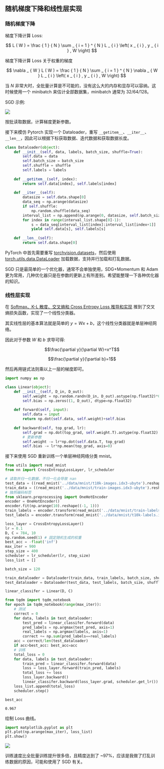 
## 随机梯度下降和线性层实现

### 随机梯度下降

梯度下降计算 Loss:

$$
L ( W ) = \frac { 1 } { N } \sum _ { i = 1 } ^ { N } L _ { i } \left( x _ { i } , y _ { i } , W \right)
$$

梯度下降计算 Loss 关于权重的梯度

$$
\nabla _ { W } L ( W ) = \frac { 1 } { N } \sum _ { i = 1 } ^ { N } \nabla _ { W } L _ { i } \left( x _ { i } , y _ { i } , W \right)
$$

当 $N$ 非常大时，全批量计算是不可能的，没有这么大的内存和显存可以容纳。这时候使用一个 minibatch 来估计全部数据集，minibatch 通常为 32/64/128。

SGD 示例:

![](https://tuchuang-1252747889.cosgz.myqcloud.com/2018-11-29-1601E590-7AEE-4743-B77B-10C783A461A4.png)

按批读取数据，计算梯度更新参数。

接下来模仿 Pytorch 实现一个 Dataloader，重写 `__getitem__`、`__iter__`、`__len__`，因此可以根据下标获取数据、迭代数据和获取数据长度。


```python
class Dataloader(object):
    def __init__(self, data, labels, batch_size, shuffle=True):
        self.data = data
        self.batch_size = batch_size
        self.shuffle = shuffle
        self.labels = labels
    
    def __getitem__(self, index):
        return self.data[index], self.labels[index]
    
    def __iter__(self):
        datasize = self.data.shape[0]
        data_seq = np.arange(datasize)
        if self.shuffle:
            np.random.shuffle(data_seq)
        interval_list = np.append(np.arange(0, datasize, self.batch_size), datasize)
        for index in range(interval_list.shape[0]-1):
            s = data_seq[interval_list[index]:interval_list[index+1]]
            yield self.data[s], self.labels[s]
    
    def __len__(self):
        return self.data.shape[0]
```

PyTorch 中首先需要重写 [torchvision.datasets](https://pytorch.org/docs/stable/torchvision/datasets.html)，然后使用 [torch.utils.data.DataLoader](https://pytorch.org/docs/stable/data.html#torch.utils.data.DataLoader) 加载数据，支持并行加载和打乱数据。

SGD 只是最简单的一个优化器，通常不会单独使用，SDG+Momentum 和 Adam 更为常用，几种优化器只是在参数的更新上有所差别。希望能整理一下各种优化器的知识。

### 线性层实现

在 [Softmax、K-L 散度、交叉熵和 Cross Entropy Loss 推导和实现](https://hzzone.io/3.%20cs231n/Softmax、KL%20散度和%20Cross%20Entropy%20Loss%20推导和实现.html) 推到了交叉熵损失函数，实现了一个线性分类器。

其实线性层的基本算法就是简单的 $y=Wx+b$，这个线性分类器就是单层神经网络。

因此对于参数 $W$ 和 $b$ 求导可得:

$$\frac{\partial y}{\partial W}=x^T$$

$$\frac{\partial y}{\partial b}=1$$

然后再用链式法则乘以上一层的梯度即可。


```python
import numpy as np

class Linear(object):
    def __init__(self, D_in, D_out):
        self.weight = np.random.randn(D_in, D_out).astype(np.float32)*0.01
        self.bias = np.zeros((1, D_out), dtype=np.float32)
        
    def forward(self, input):
        self.data = input
        return np.dot(self.data, self.weight)+self.bias
        
    def backward(self, top_grad, lr):
        self.grad = np.dot(top_grad, self.weight.T).astype(np.float32)
        # 更新参数
        self.weight -= lr*np.dot(self.data.T, top_grad)
        self.bias -= lr*np.mean(top_grad, axis=0)
```

接下来使用 SGD 重新训练一个单层神经网络分类 mnist。


```python
from utils import read_mnist
from nn import CrossEntropyLossLayer, lr_scheduler

# 读取并归一化数据，不归一化会导致 nan
test_data = ((read_mnist('../data/mnist/t10k-images.idx3-ubyte').reshape((-1, 784))-127.0)/255.0).astype(np.float32)
train_data = ((read_mnist('../data/mnist/train-images.idx3-ubyte').reshape((-1, 784))-127.0)/255.0).astype(np.float32)
# 独热编码标签
from sklearn.preprocessing import OneHotEncoder
encoder = OneHotEncoder()
encoder.fit(np.arange(10).reshape((-1, 1)))
train_labels = encoder.transform(read_mnist('../data/mnist/train-labels.idx1-ubyte').reshape((-1, 1))).toarray().astype(np.float32)
test_labels = encoder.transform(read_mnist('../data/mnist/t10k-labels.idx1-ubyte').reshape((-1, 1))).toarray().astype(np.float32)

loss_layer = CrossEntropyLossLayer()
lr = 0.1
D, C = 784, 10
np.random.seed(1) # 固定随机生成的权重
best_acc = -float('inf')
max_iter = 900
step_size = 400
scheduler = lr_scheduler(lr, step_size)
loss_list = []

batch_size = 120

train_dataloader = Dataloader(train_data, train_labels, batch_size, shuffle=True)
test_dataloader = Dataloader(test_data, test_labels, batch_size, shuffle=False)

linear_classifer = Linear(D, C)

from tqdm import tqdm_notebook
for epoch in tqdm_notebook(range(max_iter)):
    # 测试
    correct = 0
    for data, labels in test_dataloader:
        test_pred = linear_classifer.forward(data)
        pred_labels = np.argmax(test_pred, axis=1)
        real_labels = np.argmax(labels, axis=1)
        correct += np.sum(pred_labels==real_labels)
    acc = correct/len(test_dataloader)
    if acc>best_acc: best_acc=acc
    # 训练
    total_loss = 0
    for data, labels in test_dataloader:
        train_pred = linear_classifer.forward(data)
        loss = loss_layer.forward(train_pred, labels)
        total_loss += loss
        loss_layer.backward()
        linear_classifer.backward(loss_layer.grad, scheduler.get_lr())
    loss_list.append(total_loss)
    scheduler.step()
```


```python
best_acc
```




    0.967



绘制 Loss 曲线。


```python
import matplotlib.pyplot as plt
plt.plot(np.arange(max_iter), loss_list)
plt.show()
```


![](https://tuchuang-1252747889.cosgz.myqcloud.com/2018-11-29-output_24_0.png)


训练速度比全批量训练提升很多倍，且精度达到了 ~97%，应该是我做了打乱训练数据的原因，可能和使用了 SGD 有关。
